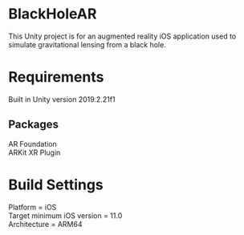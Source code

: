 # BlackHoleAR

This Unity project is for an augmented reality iOS application used to simulate gravitational lensing from a black hole.

# Requirements

Built in Unity version 2019.2.21f1

## Packages
AR Foundation<br>
ARKit XR Plugin

# Build Settings

Platform = iOS<br>
Target minimum iOS version = 11.0<br>
Architecture = ARM64

